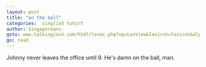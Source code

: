 ```yaml
---
layout: post
title: "on the ball"
categories:  singlish tshirt
author: Singaporeans
goto: www.talkingcock.com/html/lexec.php?op=LexView&lexicon=lexicon&alpha=O&page=1
go: read
---
```

Johnny never leaves the office until 9. He's damn on the ball, man.
